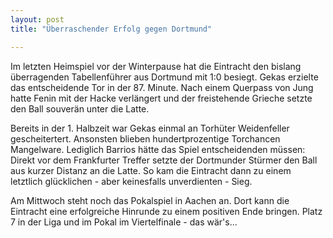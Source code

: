 ```yaml
---
layout: post
title: "Überraschender Erfolg gegen Dortmund"

---
```


Im letzten Heimspiel vor der Winterpause hat die Eintracht den bislang überragenden Tabellenführer aus Dortmund mit 1:0 besiegt. Gekas erzielte das entscheidende Tor in der 87. Minute. Nach einem Querpass von Jung hatte Fenin mit der Hacke verlängert und der freistehende Grieche setzte den Ball souverän unter die Latte.

Bereits in der 1. Halbzeit war Gekas einmal an Torhüter Weidenfeller gescheitertert. Ansonsten blieben hundertprozentige Torchancen Mangelware. Lediglich Barrios hätte das Spiel entscheidenden müssen: Direkt vor dem Frankfurter Treffer setzte der Dortmunder Stürmer den Ball aus kurzer Distanz an die Latte. So kam die Eintracht dann zu einem letztlich glücklichen - aber keinesfalls unverdienten - Sieg.

Am Mittwoch steht noch das Pokalspiel in Aachen an. Dort kann die Eintracht eine erfolgreiche Hinrunde zu einem positiven Ende bringen. Platz 7 in der Liga und im Pokal im Viertelfinale - das wär's...

